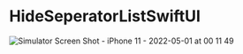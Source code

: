 # HideSeperatorListSwiftUI

![Simulator Screen Shot - iPhone 11 - 2022-05-01 at 00 11 49](https://user-images.githubusercontent.com/4920178/166118515-84bc127a-5a9c-43c5-a127-0d60d2b4665a.png)
